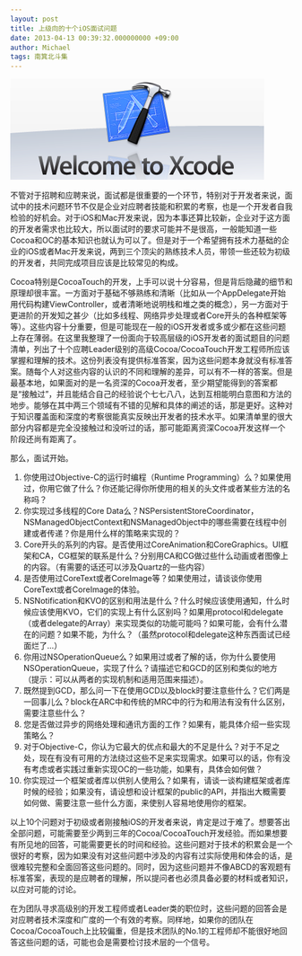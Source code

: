 ```yaml
---
layout: post
title: 上级向的十个iOS面试问题
date: 2013-04-13 00:39:32.000000000 +09:00
author: Michael
tags: 南箕北斗集
---
```


![Welcome to Xcode](/assets/images/2013/welcome-to-xcode.png)

不管对于招聘和应聘来说，面试都是很重要的一个环节，特别对于开发者来说，面试中的技术问题环节不仅是企业对应聘者技能和积累的考察，也是一个开发者自我检验的好机会。对于iOS和Mac开发来说，因为本事还算比较新，企业对于这方面的开发者需求也比较大，所以面试时的要求可能并不是很高，一般能知道一些Cocoa和OC的基本知识也就认为可以了。但是对于一个希望拥有技术力基础的企业的iOS或者Mac开发来说，两到三个顶尖的熟练技术人员，带领一些还较为初级的开发者，共同完成项目应该是比较常见的构成。

Cocoa特别是CocoaTouch的开发，上手可以说十分容易，但是背后隐藏的细节和原理却很丰富。一方面对于基础不够熟练和清晰（比如从一个AppDelegate开始用代码构建ViewController，或者清晰地说明栈和堆之类的概念），另一方面对于更进阶的开发知之甚少（比如多线程、网络异步处理或者Core开头的各种框架等等）。这些内容十分重要，但是可能现在一般的iOS开发者或多或少都在这些问题上存在薄弱。在这里我整理了一份面向于较高层级的iOS开发者的面试题目的问题清单，列出了十个应聘Leader级别的高级Cocoa/CocoaTouch开发工程师所应该掌握和理解的技术。这份列表没有提供标准答案，因为这些问题本身就没有标准答案。随每个人对这些内容的认识的不同和理解的差异，可以有不一样的答案。但是最基本地，如果面对的是一名资深的Cocoa开发者，至少期望能得到的答案都是“接触过”，并且能结合自己的经验说个七七八八，达到互相能明白意图和方法的地步。能够在其中两三个领域有不错的见解和具体的阐述的话，那是更好。这种对于知识覆盖面和深度的考察很能真实反映出开发者的技术水平。如果清单里的很大部分内容都是完全没接触过和没听过的话，那可能距离资深Cocoa开发这样一个阶段还尚有距离了。

那么，面试开始。

1. 你使用过Objective-C的运行时编程（Runtime Programming）么？如果使用过，你用它做了什么？你还能记得你所使用的相关的头文件或者某些方法的名称吗？
2. 你实现过多线程的Core Data么？NSPersistentStoreCoordinator，NSManagedObjectContext和NSManagedObject中的哪些需要在线程中创建或者传递？你是用什么样的策略来实现的？
3. Core开头的系列的内容。是否使用过CoreAnimation和CoreGraphics。UI框架和CA，CG框架的联系是什么？分别用CA和CG做过些什么动画或者图像上的内容。（有需要的话还可以涉及Quartz的一些内容）
4. 是否使用过CoreText或者CoreImage等？如果使用过，请谈谈你使用CoreText或者CoreImage的体验。
5. NSNotification和KVO的区别和用法是什么？什么时候应该使用通知，什么时候应该使用KVO，它们的实现上有什么区别吗？如果用protocol和delegate（或者delegate的Array）来实现类似的功能可能吗？如果可能，会有什么潜在的问题？如果不能，为什么？（虽然protocol和delegate这种东西面试已经面烂了...）
6. 你用过NSOperationQueue么？如果用过或者了解的话，你为什么要使用NSOperationQueue，实现了什么？请描述它和GCD的区别和类似的地方（提示：可以从两者的实现机制和适用范围来描述）。
7. 既然提到GCD，那么问一下在使用GCD以及block时要注意些什么？它们两是一回事儿么？block在ARC中和传统的MRC中的行为和用法有没有什么区别，需要注意些什么？
8. 您是否做过异步的网络处理和通讯方面的工作？如果有，能具体介绍一些实现策略么？
9. 对于Objective-C，你认为它最大的优点和最大的不足是什么？对于不足之处，现在有没有可用的方法绕过这些不足来实现需求。如果可以的话，你有没有考虑或者实践过重新实现OC的一些功能，如果有，具体会如何做？
10. 你实现过一个框架或者库以供别人使用么？如果有，请谈一谈构建框架或者库时候的经验；如果没有，请设想和设计框架的public的API，并指出大概需要如何做、需要注意一些什么方面，来使别人容易地使用你的框架。

以上10个问题对于初级或者刚接触iOS的开发者来说，肯定是过于难了。想要答出全部问题，可能需要至少两到三年的Cocoa/CocoaTouch开发经验。而如果想要有所见地的回答，可能需要更长的时间和经验。这些问题对于技术的积累会是一个很好的考察，因为如果没有对这些问题中涉及的内容有过实际使用和体会的话，是很难较完整和全面回答这些问题的。同时，因为这些问题并不像ABCD的客观题有标准答案，表现的是应聘者的理解，所以提问者也必须具备必要的材料或者知识，以应对可能的讨论。

在为团队寻求高级别的开发工程师或者Leader类的职位时，这些问题的回答会是对应聘者技术深度和广度的一个有效的考察。同样地，如果你的团队在Cocoa/CocoaTouch上比较偏重，但是技术团队的No.1的工程师却不能很好地回答这些问题的话，可能也会是需要检讨技术层的一个信号。
